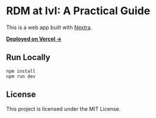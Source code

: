 # RDM at IvI: A Practical Guide

This is a web app built with [Nextra](https://nextra.site).

[**Deployed on Vercel →**](https://rdm-ivi-science.vercel.app)

## Run Locally

```shell
npm install
npm run dev
```

## License

This project is licensed under the MIT License.
